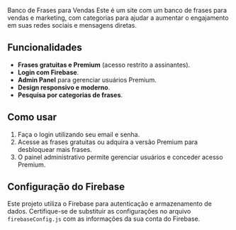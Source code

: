 Banco de Frases para Vendas
Este é um site com um banco de frases para vendas e marketing, com categorias para ajudar a aumentar o engajamento em suas redes sociais e mensagens diretas.

## Funcionalidades
- **Frases gratuitas e Premium** (acesso restrito a assinantes).
- **Login com Firebase**.
- **Admin Panel** para gerenciar usuários Premium.
- **Design responsivo e moderno**.
- **Pesquisa por categorias de frases**.

## Como usar
1. Faça o login utilizando seu email e senha.
2. Acesse as frases gratuitas ou adquira a versão Premium para desbloquear mais frases.
3. O painel administrativo permite gerenciar usuários e conceder acesso Premium.

## Configuração do Firebase
Este projeto utiliza o Firebase para autenticação e armazenamento de dados. Certifique-se de substituir as configurações no arquivo `firebaseConfig.js` com as informações da sua conta do Firebase.
